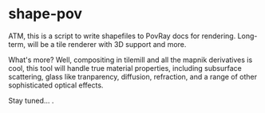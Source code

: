 shape-pov
=========

ATM, this is a script to write shapefiles to PovRay docs for rendering.  Long-term, will be a tile renderer with 3D support and more.

What's more?  Well, compositing in tilemill and all the mapnik derivatives is cool, this tool will handle true material properties, including subsurface scattering, glass like tranparency, diffusion, refraction, and a range of other sophisticated optical effects.

Stay tuned... .
